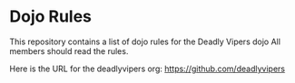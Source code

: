 Dojo Rules
==========

This repository contains a list of dojo rules for the Deadly Vipers dojo
All members should read the rules.

Here is the URL for the deadlyvipers org: https://github.com/deadlyvipers
